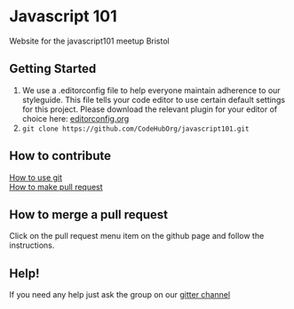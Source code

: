 # Javascript 101
Website for the javascript101 meetup Bristol

## Getting Started

1. We use a .editorconfig file to help everyone maintain adherence to our styleguide. This file tells your code editor to use certain default settings for this project. Please download the relevant plugin for your editor of choice here: [editorconfig.org](http://editorconfig.org/#download)
1.  `git clone https://github.com/CodeHubOrg/javascript101.git`

## How to contribute
[How to use git](https://javascript101.gitbooks.io/guide/content/version_control.html)  
[How to make pull request](https://docs.google.com/presentation/d/12XPsgBkarJLA6I1UJd7HK1izUpQfX2Lt2gQq91z9XNQ/edit#slide=id.p)

## How to merge a pull request
Click on the pull request menu item on the github page and follow the instructions.

## Help!
If you need any help just ask the group on our [gitter channel](https://gitter.im/CodeHubOrg/discussions)
